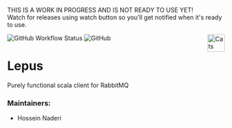 THIS IS A WORK IN PROGRESS AND IS NOT READY TO USE YET!  
Watch for releases using watch button so you'll get notified when it's ready to use.

<a href="https://typelevel.org/cats/"><img src="https://typelevel.org/cats/img/cats-badge.svg" height="40px" align="right" alt="Cats friendly" /></a>
<img alt="GitHub Workflow Status" src="https://img.shields.io/github/workflow/status/hnaderi/lepus/Continuous%20Integration?style=flat-square">
<img alt="GitHub" src="https://img.shields.io/github/license/hnaderi/lepus?style=flat-square">  

# Lepus

Purely functional scala client for RabbitMQ

### Maintainers:
- Hossein Naderi
